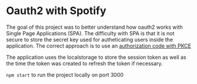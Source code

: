 # Oauth2 with Spotify
The goal of this project was to better understand how oauth2 works with Single Page Applications (SPA). The difficulty with SPA is that it is not secure to store the secret key used for autheticating users inside the application. The correct approach is to use an [authorization code with PKCE](https://developer.spotify.com/documentation/web-api/tutorials/code-pkce-flow)

The application uses the localstorage to store the session token as well as the time the token was created to refresh the token if necessary.

`npm start` to run the project locally on port 3000

